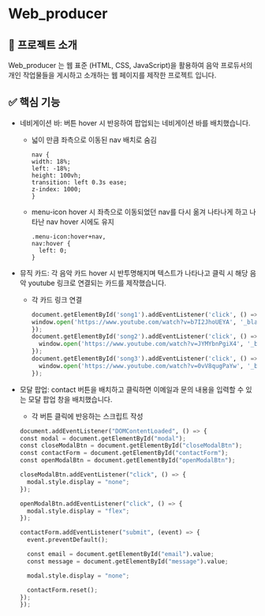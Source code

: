 # Web_producer

## 📝 프로젝트 소개

Web_producer 는 웹 표준 (HTML, CSS, JavaScript)을 활용하여 음악 프로듀서의 개인 작업물들을 게시하고 소개하는 웹 페이지를 제작한 프로젝트 입니다.

## ✅ 핵심 기능

- 네비게이션 바: 버튼 hover 시 반응하여 팝업되는 네비게이션 바를 배치했습니다.
  
  - 넓이 만큼 좌측으로 이동된 nav 배치로 숨김
 
    ```
    nav {
    width: 18%;
    left: -18%;
    height: 100vh;
    transition: left 0.3s ease;
    z-index: 1000;
    }
    ```


  - menu-icon hover 시 좌측으로 이동되었던 nav를 다시 옮겨 나타나게 하고 나타난 nav hover 시에도 유지


    ```
    .menu-icon:hover+nav,
    nav:hover {
      left: 0;
    }
    ```


- 뮤직 카드: 각 음악 카드 hover 시 반투명해지며 텍스트가 나타나고 클릭 시 해당 음악 youtube 링크로 연결되는 카드를 제작했습니다.


  - 각 카드 링크 연결
  
    ```python
    document.getElementById('song1').addEventListener('click', () => {
    window.open('https://www.youtube.com/watch?v=b7I2JhoUEYA', '_blank');
    });
    document.getElementById('song2').addEventListener('click', () => {
      window.open('https://www.youtube.com/watch?v=JYMYbnPgiX4', '_blank');
    });
    document.getElementById('song3').addEventListener('click', () => {
      window.open('https://www.youtube.com/watch?v=0vV8qugPaYw', '_blank');
    });
    ```


- 모달 팝업: contact 버튼을 배치하고 클릭하면 이메일과 문의 내용을 입력할 수 있는 모달 팝업 창을 배치했습니다.


   - 각 버튼 클릭에 반응하는 스크립트 작성
  
    ```python
    document.addEventListener("DOMContentLoaded", () => {
    const modal = document.getElementById("modal");
    const closeModalBtn = document.getElementById("closeModalBtn");
    const contactForm = document.getElementById("contactForm");
    const openModalBtn = document.getElementById("openModalBtn");
  
    closeModalBtn.addEventListener("click", () => {
      modal.style.display = "none";
    });
  
    openModalBtn.addEventListener("click", () => {
      modal.style.display = "flex";
    });
  
    contactForm.addEventListener("submit", (event) => {
      event.preventDefault();
  
      const email = document.getElementById("email").value;
      const message = document.getElementById("message").value;
  
      modal.style.display = "none";
  
      contactForm.reset();
    });
    });
    ```
